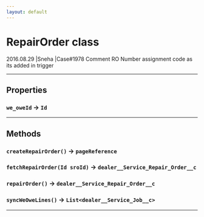 ```yaml
---
layout: default
---
```

# RepairOrder class

 2016.08.29       |Sneha                |Case#1978 Comment RO Number assignment code as its added in trigger

---
## Properties

### `we_oweId` → `Id`

---
## Methods
### `createRepairOrder()` → `pageReference`
### `fetchRepairOrder(Id sroId)` → `dealer__Service_Repair_Order__c`
### `repairOrder()` → `dealer__Service_Repair_Order__c`
### `syncWeOweLines()` → `List<dealer__Service_Job__c>`
---
